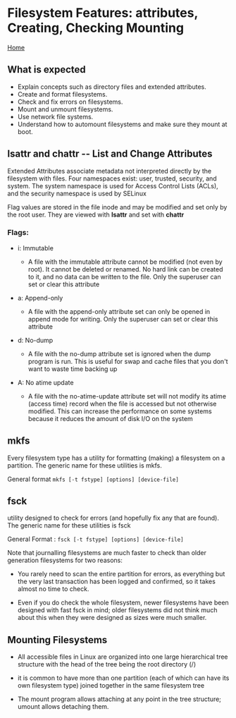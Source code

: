 # Filesystem Features: attributes, Creating, Checking Mounting

[Home](/README.md)

## What is expected 

* Explain concepts such as directory files and extended attributes.
* Create and format filesystems.
* Check and fix errors on filesystems.
* Mount and unmount filesystems.​
* Use network file systems.
* Understand how to automount filesystems and make sure they mount at boot.

## lsattr and chattr -- List and Change Attributes 

Extended Attributes associate metadata not interpreted directly by the filesystem with files. Four namespaces exist: user, trusted, security, and system. The system namespace is used for Access Control Lists (ACLs), and the security namespace is used by SELinux

Flag values are stored in the file inode and may be modified and set only by the root user. They are viewed with **lsattr** and set with **chattr**

### Flags:

* i: Immutable
  * A file with the immutable attribute cannot be modified (not even by root). It cannot be deleted or renamed. No hard link can be created to it, and no data can be written to the file. Only the superuser can set or clear this attribute

* a: Append-only
  * A file with the append-only attribute set can only be opened in append mode for writing. Only the superuser can set or clear this attribute

* d: No-dump
  * A file with the no-dump attribute set is ignored when the dump program is run. This is useful for swap and cache files that you don't want to waste time backing up

* A: No atime update 
  * A file with the no-atime-update attribute set will not modify its atime (access time) record when the file is accessed but not otherwise modified. This can increase the performance on some systems because it reduces the amount of disk I/O on the system

## mkfs

Every filesystem type has a utility for formatting (making) a filesystem on a partition. The generic name for these utilities is mkfs. 

General format `mkfs [-t fstype] [options] [device-file]`

## fsck

utility designed to check for errors (and hopefully fix any that are found). The generic name for these utilities is fsck

General Format : `fsck [-t fstype] [options] [device-file]`

Note that journalling filesystems are much faster to check than older generation filesystems for two reasons:

* You rarely need to scan the entire partition for errors, as everything but the very last transaction has been logged and confirmed, so it takes almost no time to check.​

* Even if you do check the whole filesystem, newer filesystems have been designed with fast fsck in mind; older filesystems did not think much about this when they were designed as sizes were much smaller.

## Mounting Filesystems

* All accessible files in Linux are organized into one large hierarchical tree structure with the head of the tree being the root directory (/)

* it is common to have more than one partition (each of which can have its own filesystem type) joined together in the same filesystem tree

* The mount program allows attaching at any point in the tree structure; umount allows detaching them. 